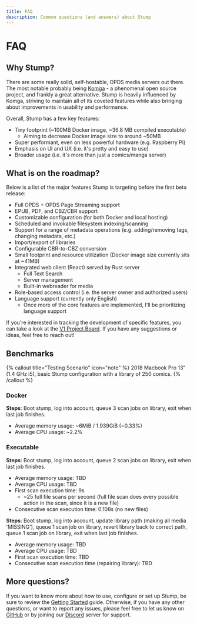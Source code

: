```yaml
---
title: FAQ
description: Common questions (and answers) about Stump
---
```


# FAQ

## Why Stump?

There are some really solid, self-hostable, OPDS media servers out there. The most notable probably being [Komga](https://komga.org) - a phenomenal open source project, and frankly a great alternative. Stump is heavily influenced by Komga, striving to maintain all of its coveted features while also bringing about improvements in usability and performance.

Overall, Stump has a few key features:

- Tiny footprint (~100MB Docker image, ~36.8 MB compiled executable)
  - Aiming to decrease Docker image size to around ~50MB
- Super performant, even on less powerful hardware (e.g. Raspberry Pi)
- Emphasis on UI and UX (i.e. it's pretty and easy to use)
- Broader usage (i.e. it's more than just a comics/manga server)

## What is on the roadmap?

Below is a list of the major features Stump is targeting before the first beta release:

- Full OPDS + OPDS Page Streaming support
- EPUB, PDF, and CBZ/CBR support
- Customizable configuration (for both Docker and local hosting)
- Scheduled and invokable filesystem indexing/scanning
- Support for a range of metadata operations (e.g. adding/removing tags, changing metadata, etc.)
- Import/export of libraries
- Configurable CBR-to-CBZ conversion
- Small footprint and resource utilization (Docker image size currently sits at ~41MB)
- Integrated web client (React) served by Rust server
  - Full Text Search
  - Server management
  - Built-in webreader for media
- Role-based access control (i.e. the server owner and authorized users)
- Language support (currently only English)
  - Once more of the core features are implemented, I'll be prioritizing language support

If you're interested in tracking the development of specific features, you can take a look at the [V1 Project Board](https://github.com/users/aaronleopold/projects/2). If you have any suggestions or ideas, feel free to reach out!

## Benchmarks

{% callout title="Testing Scenario" icon="note" %}
2018 Macbook Pro 13" (1.4 GHz i5), basic Stump configuration with a library of 250 comics.
{% /callout %}

### Docker

**Steps**: Boot stump, log into account, queue 3 scan jobs on library, exit when last job finishes.

- Average memory usage: ~6MiB / 1.939GiB (~0.33%)
- Average CPU usage: ~2.2%

### Executable

**Steps**: Boot stump, log into account, queue 2 scan jobs on library, exit when last job finishes.

- Average memory usage: TBD
- Average CPU usage: TBD
- First scan execution time: 9s
  - ~25 full file scans per second (full file scan does every possible action in the scan, since it is a new file)
- Consecutive scan execution time: 0.108s (no new files)

**Steps**: Boot stump, log into account, update library path (making all media 'MISSING'), queue 1 scan job on library, revert library back to correct path, queue 1 scan job on library, exit when last job finishes.

- Average memory usage: TBD
- Average CPU usage: TBD
- First scan execution time: TBD
- Consecutive scan execution time (repairing library): TBD

## More questions?

If you want to know more about how to use, configure or set up Stump, be sure to review the [Getting Started](/installation) guide. Otherwise, if you have any other questions, or want to report any issues, please feel free to let us know on [GitHub](https://github.com/aaronleopold/stump/issues/new/choose) or by joining our [Discord](https://discord.gg/63Ybb7J3as) server for support.
